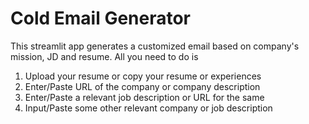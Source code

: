 # Cold Email Generator
This streamlit app generates a customized email based on company's mission, JD and resume. All you need to do is <br>
1. Upload your resume or copy your resume or experiences
2. Enter/Paste URL of the company or company description
3. Enter/Paste a relevant job description or URL for the same
4. Input/Paste some other relevant company or job description
